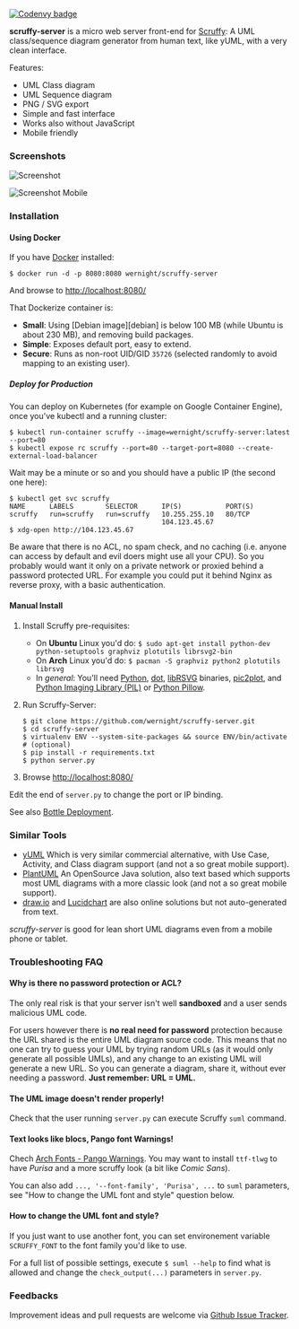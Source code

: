 [![Codenvy badge](http://beta.codenvy.com/factory/resources/codenvy-contribute.svg)](http://beta.codenvy.com/f?url=https://github.com/wernight/scruffy-server 'Start development server on Codenvy')

**scruffy-server** is a micro web server front-end for [Scruffy](https://github.com/aivarsk/scruffy): A UML class/sequence diagram generator from human text, like yUML, with a very clean interface.

Features:

 * UML Class diagram
 * UML Sequence diagram
 * PNG / SVG export
 * Simple and fast interface
 * Works also without JavaScript
 * Mobile friendly


### Screenshots

![Screenshot](https://github.com/wernight/scruffy-server/raw/master/screenshot.png)

![Screenshot Mobile](https://github.com/wernight/scruffy-server/raw/master/screenshot-mobile.png)


### Installation


#### Using Docker

If you have [Docker](https://www.docker.com/) installed:

    $ docker run -d -p 8080:8080 wernight/scruffy-server

And browse to [http://localhost:8080/](http://localhost:8080/)

That Dockerize container is:

  * **Small**: Using [Debian image][debian] is below 100 MB (while Ubuntu is about 230 MB), and removing build packages.
  * **Simple**: Exposes default port, easy to extend.
  * **Secure**: Runs as non-root UID/GID `35726` (selected randomly to avoid mapping to an existing user).


##### Deploy for Production

You can deploy on Kubernetes (for example on Google Container Engine), once you've kubectl and a running cluster:

    $ kubectl run-container scruffy --image=wernight/scruffy-server:latest --port=80
    $ kubectl expose rc scruffy --port=80 --target-port=8080 --create-external-load-balancer

Wait may be a minute or so and you should have a public IP (the second one here):

    $ kubectl get svc scruffy
    NAME      LABELS        SELECTOR      IP(S)           PORT(S)
    scruffy   run=scruffy   run=scruffy   10.255.255.10   80/TCP
                                          104.123.45.67
    $ xdg-open http://104.123.45.67

Be aware that there is no ACL, no spam check, and no caching (i.e. anyone can access by default and evil doers might use all your CPU). So you probably would want it only on a private network or proxied behind a password protected URL. For example you could put it behind Nginx as reverse proxy, with a basic authentication.


#### Manual Install

 1. Install Scruffy pre-requisites:
      * On **Ubuntu** Linux you'd do:
        `$ sudo apt-get install python-dev python-setuptools graphviz plotutils librsvg2-bin`
      * On **Arch** Linux you'd do:
        `$ pacman -S graphviz python2 plotutils librsvg`
      * In *general*: You'll need [Python](http://www.python.org/), [dot](http://www.graphviz.org/), [libRSVG](https://wiki.gnome.org/Projects/LibRsvg) binaries, [pic2plot](http://www.gnu.org/software/plotutils/), and [Python Imaging Library (PIL)](http://www.pythonware.com/products/pil/) or [Python Pillow](http://pillow.readthedocs.org/).
 2. Run Scruffy-Server:

        $ git clone https://github.com/wernight/scruffy-server.git
        $ cd scruffy-server
        $ virtualenv ENV --system-site-packages && source ENV/bin/activate    # (optional)
        $ pip install -r requirements.txt
        $ python server.py

 3. Browse [http://localhost:8080/](http://localhost:8080/)

Edit the end of `server.py` to change the port or IP binding.

See also [Bottle Deployment](http://bottlepy.org/docs/dev/tutorial.html#deployment).


### Similar Tools

  * [yUML](http://yuml.me) Which is very similar commercial alternative, with Use Case, Activity, and Class diagram support (and not a so great mobile support).
  * [PlantUML](http://plantuml.sourceforge.net/) An OpenSource Java solution, also text based which supports most UML diagrams with a more classic look (and not a so great mobile support).
  * [draw.io](https://www.draw.io/) and [Lucidchart](https://www.lucidchart.com/) are also online solutions but not auto-generated from text.

*scruffy-server* is good for lean short UML diagrams even from a mobile phone or tablet.


### Troubleshooting FAQ

#### Why is there no password protection or ACL?

The only real risk is that your server isn't well **sandboxed** and a user sends malicious UML code.

For users however there is **no real need for password** protection because the URL shared is the entire UML diagram source code.
This means that no one can try to guess your UML by trying random URLs (as it would only generate all possible UMLs),
and any change to an existing UML will generate a new URL. So you can generate a diagram, share it, without
ever needing a password. **Just remember: URL = UML.**


#### The UML image doesn't render properly!

Check that the user running `server.py` can execute Scruffy `suml` command.


#### Text looks like blocs, Pango font Warnings!

Chech [Arch Fonts - Pango Warnings](https://wiki.archlinux.org/index.php/fonts#Pango_Warnings). You may want to install `ttf-tlwg` to have *Purisa*
and a more scruffy look (a bit like *Comic Sans*).

You can also add `..., '--font-family', 'Purisa', ...` to `suml` parameters, see "How to change the UML font and style" question below.


#### How to change the UML font and style?

If you just want to use another font, you can set environement variable `SCRUFFY_FONT` to the font family you'd like to use.

For a full list of possible settings, execute `$ suml --help` to find what is allowed and change the `check_output(...)` parameters in `server.py`.


### Feedbacks

Improvement ideas and pull requests are welcome via
[Github Issue Tracker](https://github.com/wernight/scruffy-server/issues).

